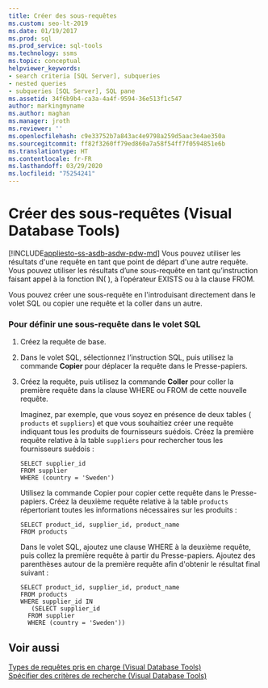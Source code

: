 ```yaml
---
title: Créer des sous-requêtes
ms.custom: seo-lt-2019
ms.date: 01/19/2017
ms.prod: sql
ms.prod_service: sql-tools
ms.technology: ssms
ms.topic: conceptual
helpviewer_keywords:
- search criteria [SQL Server], subqueries
- nested queries
- subqueries [SQL Server], SQL pane
ms.assetid: 34f6b9b4-ca3a-4a4f-9594-36e513f1c547
author: markingmyname
ms.author: maghan
ms.manager: jroth
ms.reviewer: ''
ms.openlocfilehash: c9e33752b7a843ac4e9798a259d5aac3e4ae350a
ms.sourcegitcommit: ff82f3260ff79ed860a7a58f54ff7f0594851e6b
ms.translationtype: HT
ms.contentlocale: fr-FR
ms.lasthandoff: 03/29/2020
ms.locfileid: "75254241"
---
```

# <a name="create-subqueries-visual-database-tools"></a>Créer des sous-requêtes (Visual Database Tools)
[!INCLUDE[appliesto-ss-asdb-asdw-pdw-md](../../includes/appliesto-ss-asdb-asdw-pdw-md.md)]
Vous pouvez utiliser les résultats d'une requête en tant que point de départ d'une autre requête. Vous pouvez utiliser les résultats d’une sous-requête en tant qu’instruction faisant appel à la fonction IN( ), à l’opérateur EXISTS ou à la clause FROM.  
  
Vous pouvez créer une sous-requête en l'introduisant directement dans le volet SQL ou copier une requête et la coller dans un autre.  
  
### <a name="to-define-a-subquery-in-the-sql-pane"></a>Pour définir une sous-requête dans le volet SQL  
  
1.  Créez la requête de base.  
  
2.  Dans le volet SQL, sélectionnez l’instruction SQL, puis utilisez la commande **Copier** pour déplacer la requête dans le Presse-papiers.  
  
3.  Créez la requête, puis utilisez la commande **Coller** pour coller la première requête dans la clause WHERE ou FROM de cette nouvelle requête.  
  
    Imaginez, par exemple, que vous soyez en présence de deux tables ( `products` et `suppliers`) et que vous souhaitiez créer une requête indiquant tous les produits de fournisseurs suédois. Créez la première requête relative à la table `suppliers` pour rechercher tous les fournisseurs suédois :  
  
    ```  
    SELECT supplier_id  
    FROM supplier  
    WHERE (country = 'Sweden')  
    ```  
  
    Utilisez la commande Copier pour copier cette requête dans le Presse-papiers. Créez la deuxième requête relative à la table `products` répertoriant toutes les informations nécessaires sur les produits :  
  
    ```  
    SELECT product_id, supplier_id, product_name  
    FROM products  
    ```  
  
    Dans le volet SQL, ajoutez une clause WHERE à la deuxième requête, puis collez la première requête à partir du Presse-papiers. Ajoutez des parenthèses autour de la première requête afin d'obtenir le résultat final suivant :  
  
    ```  
    SELECT product_id, supplier_id, product_name  
    FROM products  
    WHERE supplier_id IN  
       (SELECT supplier_id  
      FROM supplier  
      WHERE (country = 'Sweden'))  
    ```  
  
## <a name="see-also"></a>Voir aussi  
[Types de requêtes pris en charge &#40;Visual Database Tools&#41;](../../ssms/visual-db-tools/supported-query-types-visual-database-tools.md)  
[Spécifier des critères de recherche &#40;Visual Database Tools&#41;](../../ssms/visual-db-tools/specify-search-criteria-visual-database-tools.md)  
  
